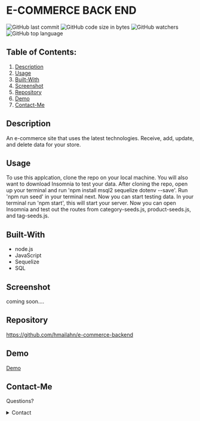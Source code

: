 # E-COMMERCE BACK END

![GitHub last commit](https://img.shields.io/github/last-commit/hmailahn/e-commerce-backend) ![GitHub code size in bytes](https://img.shields.io/github/languages/code-size/hmailahn/e-commerce-backend) ![GitHub watchers](https://img.shields.io/github/watchers/hmailahn/e-commerce-backend?label=Watch&style=social) ![GitHub top language](https://img.shields.io/github/languages/top/hmailahn/e-commerce-backend)

## Table of Contents:

1. [Description](#Description)
2. [Usage](#Usage)
3. [Built-With](#Built-With)
4. [Screenshot](#Screenshot)
5. [Repository](#Repository)
6. [Demo](#Demo)
7. [Contact-Me](#Contact-Me)

## Description
An e-commerce site that uses the latest technologies. Receive, add, update, and delete data for your store.

## Usage
To use this applcation, clone the repo on your local machine. You will also want to download Insomnia to test your data. After cloning the repo, open up your terminal and run 'npm install msql2 sequelize dotenv --save'. Run 'npm run seed' in your terminal next. Now you can start testing data. In your terminal run 'npm start', this will start your server. Now you can open Insomnia and test out the routes from category-seeds.js, product-seeds.js, and tag-seeds.js.

## Built-With
* node.js
* JavaScript
* Sequelize
* SQL

## Screenshot
coming soon....

## Repository
https://github.com/hmailahn/e-commerce-backend

## Demo
[Demo](https://drive.google.com/file/d/1EyG1_5eIMorVLx2X7sQh7LkvR1CTkED3/view)


## Contact-Me

Questions?

<details>
    <summary>Contact</summary>
    mailahnheidi@gmail.com <br>
</details>


